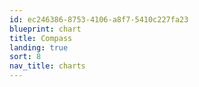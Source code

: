```yaml
---
id: ec246386-8753-4106-a8f7-5410c227fa23
blueprint: chart
title: Compass
landing: true
sort: 8
nav_title: charts
---
```

